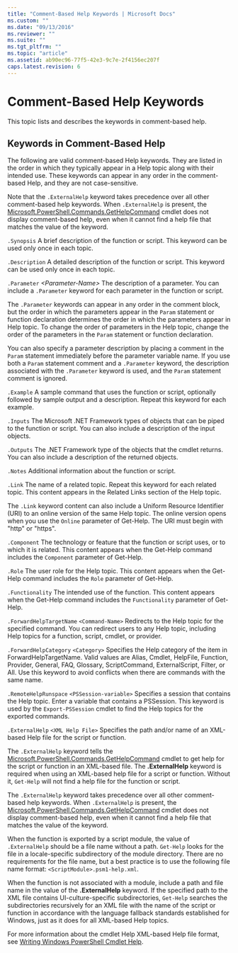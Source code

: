 ```yaml
---
title: "Comment-Based Help Keywords | Microsoft Docs"
ms.custom: ""
ms.date: "09/13/2016"
ms.reviewer: ""
ms.suite: ""
ms.tgt_pltfrm: ""
ms.topic: "article"
ms.assetid: ab90ec96-77f5-42e3-9c7e-2f4156ec207f
caps.latest.revision: 6
---
```

# Comment-Based Help Keywords

This topic lists and describes the keywords in comment-based help.

## Keywords in Comment-Based Help

The following are valid comment-based Help keywords. They are listed in the order in which they typically appear in a Help topic along with their intended use. These keywords can appear in any order in the comment-based Help, and they are not case-sensitive.

Note that the `.ExternalHelp` keyword takes precedence over all other comment-based help keywords. When `.ExternalHelp` is present, the [Microsoft.PowerShell.Commands.GetHelpCommand](/dotnet/api/Microsoft.PowerShell.Commands.gethelpcommand) cmdlet does not display comment-based help, even when it cannot find a help file that matches the value of the keyword.

`.Synopsis`
A brief description of the function or script. This keyword can be used only once in each topic.

`.Description`
A detailed description of the function or script. This keyword can be used only once in each topic.

`.Parameter` *\<Parameter-Name>*
The description of a parameter. You can include a `.Parameter` keyword for each parameter in the function or script.

The `.Parameter` keywords can appear in any order in the comment block, but the order in which the parameters appear in the `Param` statement or function declaration determines the order in which the parameters appear in Help topic. To change the order of parameters in the Help topic, change the order of the parameters in the `Param` statement or function declaration.

You can also specify a parameter description by placing a comment in the `Param` statement immediately before the parameter variable name. If you use both a `Param` statement comment and a `.Parameter` keyword, the description associated with the `.Parameter` keyword is used, and the `Param` statement comment is ignored.

`.Example`
A sample command that uses the function or script, optionally followed by sample output and a description. Repeat this keyword for each example.

`.Inputs`
The Microsoft .NET Framework types of objects that can be piped to the function or script. You can also include a description of the input objects.

`.Outputs`
The .NET Framework type of the objects that the cmdlet returns. You can also include a description of the returned objects.

`.Notes`
Additional information about the function or script.

`.Link`
The name of a related topic. Repeat this keyword for each related topic. This content appears in the Related Links section of the Help topic.

The `.Link` keyword content can also include a Uniform Resource Identifier (URI) to an online version of the same Help topic. The online version opens when you use the `Online` parameter of Get-Help. The URI must begin with "http" or "https".

`.Component`
The technology or feature that the function or script uses, or to which it is related. This content appears when the Get-Help command includes the `Component` parameter of Get-Help.

`.Role`
The user role for the Help topic. This content appears when the Get-Help command includes the `Role` parameter of Get-Help.

`.Functionality`
The intended use of the function. This content appears when the Get-Help command includes the `Functionality` parameter of Get-Help.

`.ForwardHelpTargetName` `<Command-Name>`
Redirects to the Help topic for the specified command. You can redirect users to any Help topic, including Help topics for a function, script, cmdlet, or provider.

`.ForwardHelpCategory` `<Category>`
Specifies the Help category of the item in ForwardHelpTargetName. Valid values are Alias, Cmdlet, HelpFile, Function, Provider, General, FAQ, Glossary, ScriptCommand, ExternalScript, Filter, or All. Use this keyword to avoid conflicts when there are commands with the same name.

`.RemoteHelpRunspace` `<PSSession-variable>`
Specifies a session that contains the Help topic. Enter a variable that contains a PSSession. This keyword is used by the `Export-PSSession` cmdlet to find the Help topics for the exported commands.

`.ExternalHelp` `<XML Help File>`
Specifies the path and/or name of an XML-based Help file for the script or function.

The `.ExternalHelp` keyword tells the [Microsoft.PowerShell.Commands.GetHelpCommand](/dotnet/api/Microsoft.PowerShell.Commands.gethelpcommand) cmdlet to get help for the script or function in an XML-based file. The **.ExternalHelp** keyword is required when using an XML-based help file for a script or function. Without it, `Get-Help` will not find a help file for the function or script.

The `.ExternalHelp` keyword takes precedence over all other comment-based help keywords. When `.ExternalHelp` is present, the [Microsoft.PowerShell.Commands.GetHelpCommand](/dotnet/api/Microsoft.PowerShell.Commands.gethelpcommand) cmdlet does not display comment-based help, even when it cannot find a help file that matches the value of the keyword.

When the function is exported by a script module, the value of `.ExternalHelp` should be a file name without a path. `Get-Help` looks for the file in a locale-specific subdirectory of the module directory. There are no requirements for the file name, but a best practice is to use the following file name format: `<ScriptModule>.psm1-help.xml`.

When the function is not associated with a module, include a path and file name in the value of the **.ExternalHelp** keyword. If the specified path to the XML file contains UI-culture-specific subdirectories, `Get-Help` searches the subdirectories recursively for an XML file with the name of the script or function in accordance with the language fallback standards established for Windows, just as it does for all XML-based Help topics.

For more information about the cmdlet Help XML-based Help file format, see [Writing Windows PowerShell Cmdlet Help](./writing-help-for-windows-powershell-cmdlets.md).